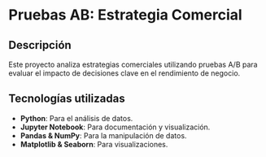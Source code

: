 # Pruebas AB: Estrategia Comercial  

## Descripción  
Este proyecto analiza estrategias comerciales utilizando pruebas A/B para evaluar el impacto de decisiones clave en el rendimiento de negocio.  

## Tecnologías utilizadas  
- **Python**: Para el análisis de datos.  
- **Jupyter Notebook**: Para documentación y visualización.  
- **Pandas & NumPy**: Para la manipulación de datos.  
- **Matplotlib & Seaborn**: Para visualizaciones.  


